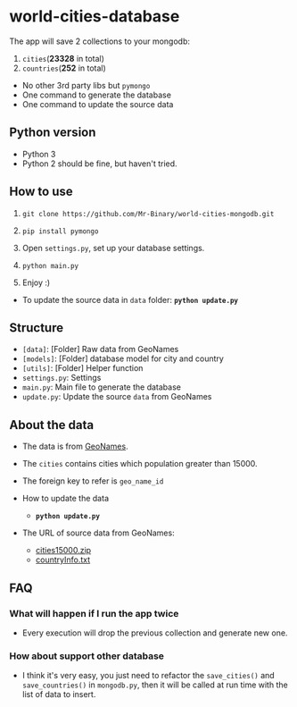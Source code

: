 # world-cities-database

 The app will save 2 collections to your mongodb: 
 1. `cities`(**23328** in total)
 1. `countries`(**252** in total)

 - No other 3rd party libs but `pymongo`
 - One command to generate the database
 - One command to update the source data

## Python version

- Python 3
- Python 2 should be fine, but haven't tried.

## How to use

1. `git clone https://github.com/Mr-Binary/world-cities-mongodb.git`

1. `pip install pymongo`

1. Open `settings.py`, set up your database settings.

1. `python main.py`

1. Enjoy :)

- To update the source data in `data` folder: **`python update.py`**

## Structure

- `[data]`: [Folder] Raw data from GeoNames
- `[models]`: [Folder] database model for city and country
- `[utils]`: [Folder] Helper function
- `settings.py`: Settings
- `main.py`: Main file to generate the database
- `update.py`: Update the source `data` from GeoNames

## About the data
- The data is from [GeoNames](http://www.geonames.org/).

- The `cities` contains cities which population greater than 15000.

- The foreign key to refer is `geo_name_id`

- How to update the data
  - **`python update.py`**

- The URL of source data from GeoNames:
  - [cities15000.zip](http://download.geonames.org/export/dump/cities15000.zip)
  - [countryInfo.txt](http://download.geonames.org/export/dump/countryInfo.txt)


## FAQ

### What will happen if I run the app twice

- Every execution will drop the previous collection and generate new one.

### How about support other database

- I think it's very easy, you just need to refactor the `save_cities()` and `save_countries()` in `mongodb.py`, then it will be called at run time with the list of data to insert.
